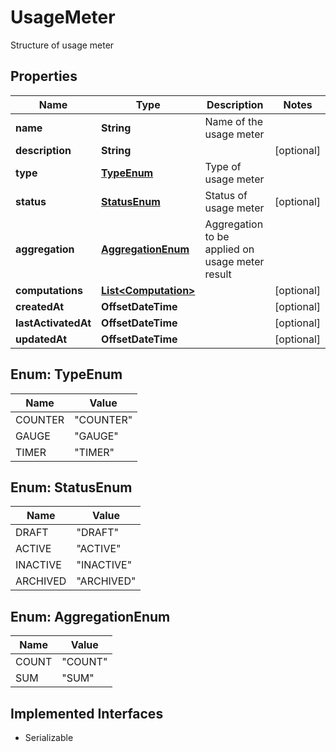 

# UsageMeter

Structure of usage meter

## Properties

| Name | Type | Description | Notes |
|------------ | ------------- | ------------- | -------------|
|**name** | **String** | Name of the usage meter |  |
|**description** | **String** |  |  [optional] |
|**type** | [**TypeEnum**](#TypeEnum) | Type of usage meter |  |
|**status** | [**StatusEnum**](#StatusEnum) | Status of usage meter |  [optional] |
|**aggregation** | [**AggregationEnum**](#AggregationEnum) | Aggregation to be applied on usage meter result |  |
|**computations** | [**List&lt;Computation&gt;**](Computation.md) |  |  [optional] |
|**createdAt** | **OffsetDateTime** |  |  [optional] |
|**lastActivatedAt** | **OffsetDateTime** |  |  [optional] |
|**updatedAt** | **OffsetDateTime** |  |  [optional] |



## Enum: TypeEnum

| Name | Value |
|---- | -----|
| COUNTER | &quot;COUNTER&quot; |
| GAUGE | &quot;GAUGE&quot; |
| TIMER | &quot;TIMER&quot; |



## Enum: StatusEnum

| Name | Value |
|---- | -----|
| DRAFT | &quot;DRAFT&quot; |
| ACTIVE | &quot;ACTIVE&quot; |
| INACTIVE | &quot;INACTIVE&quot; |
| ARCHIVED | &quot;ARCHIVED&quot; |



## Enum: AggregationEnum

| Name | Value |
|---- | -----|
| COUNT | &quot;COUNT&quot; |
| SUM | &quot;SUM&quot; |


## Implemented Interfaces

* Serializable


